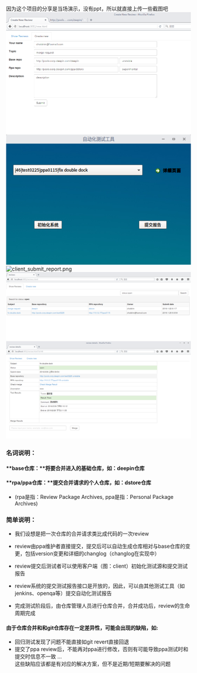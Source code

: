 因为这个项目的分享是当场演示，没有ppt，所以就直接上传一些截图吧
![create_new.png](https://raw.githubusercontent.com/choldrim/deepin_offline_developers_meeting/master/images/create_new.png)
![client.png](https://raw.githubusercontent.com/choldrim/deepin_offline_developers_meeting/master/images/client.png)
![client_submit_report.png](https://github.com/choldrim/deepin_offline_developers_meeting/images/)
![reviews](https://raw.githubusercontent.com/choldrim/deepin_offline_developers_meeting/master/images/reviews.png)
![details.png](https://raw.githubusercontent.com/choldrim/deepin_offline_developers_meeting/master/images/details.png)

### 名词说明：
#### **base仓库：**将要合并进入的基础仓库，如：deepin仓库
#### **rpa/ppa仓库：**提交合并请求的个人仓库，如：dstore仓库
  - (rpa是指：Review Package Archives, ppa是指：Personal Package Archives)

### 简单说明：
- 我们设想是把一次仓库的合并请求类比成代码的一次review

- review由ppa维护者直接提交，提交后可以自动生成仓库相对与base仓库的变更，包括version变更和详细的changlog（changlog在实现中）

- review提交后测试者可以使用客户端（图：client）初始化测试源和提交测试报告

- review系统的提交测试报告接口是开放的，因此，可以由其他测试工具（如jenkins、openqa等）提交自动化测试报告

- 完成测试阶段后，由仓库管理人员进行仓库合并，合并成功后，review的生命周期完成


#### 由于仓库合并和和git仓库存在一定差异性，**可能**会出现的缺陷，如:
- 回归测试发现了问题不能直接如git revert直接回退
- 提交了ppa review后，不能再对ppa进行修改，否则有可能导致ppa测试时和提交时信息不一致
...  
这些缺陷应该都是有对应的解决方案，但不是近期/短期要解决的问题
